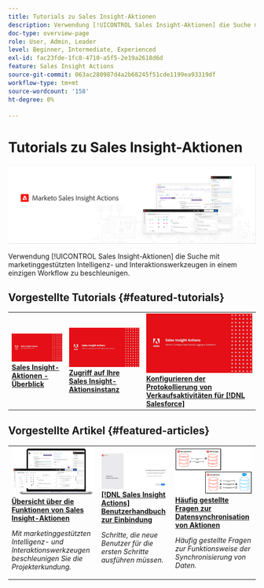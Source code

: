 ```yaml
---
title: Tutorials zu Sales Insight-Aktionen
description: Verwendung [!UICONTROL Sales Insight-Aktionen] die Suche mit marketinggestützten Intelligenz- und Interaktionswerkzeugen in einem einzigen Workflow zu beschleunigen.
doc-type: overview-page
role: User, Admin, Leader
level: Beginner, Intermediate, Experienced
exl-id: fac23fde-1fc8-4710-a5f5-2e19a2618d6d
feature: Sales Insight Actions
source-git-commit: 063ac280987d4a2b68245f51cde1199ea93319df
workflow-type: tm+mt
source-wordcount: '158'
ht-degree: 0%

---
```


# Tutorials zu Sales Insight-Aktionen

![](assets/header.png)

Verwendung [!UICONTROL Sales Insight-Aktionen] die Suche mit marketinggestützten Intelligenz- und Interaktionswerkzeugen in einem einzigen Workflow zu beschleunigen.

## Vorgestellte Tutorials {#featured-tutorials}

<table style="table-layout:fixed">
<tr>
<td>
<a href="/help/sales-insight-actions/sales-insight-actions-overview.md"><img alt="Miniaturbild für Sales Insight-Aktionen - Überblick" src="assets/sales-insight-actions-feature-overview-videothumb.png" /></a>
<div><a href="/help/sales-insight-actions/sales-insight-actions-overview.md"><strong>Sales Insight-Aktionen - Überblick</strong></a></div>
</td>
<td>
<a href="/help/sales-insight-actions/accessing-your-sales-insight-actions-instance.md"><img alt="Miniaturbild für den Zugriff auf Ihre Instanz Ihrer Sales Insight-Aktionen" src="assets/accessing-your-sales-insight-actions-instance-videothumb.png" /></a>
<div><a href="/help/sales-insight-actions/accessing-your-sales-insight-actions-instance.md"><strong>Zugriff auf Ihre Sales Insight-Aktionsinstanz</strong></a></div>
</td>
<td>
<a href="/help/sales-insight-actions/configure-sales-activity-logging-to-salesforce.md"><img alt="Miniaturbild für die Konfiguration der Protokollierung von Verkaufsaktivitäten in [!DNL Salesforce]" src="assets/configure-sales-activity-logging-to-salesforce-videothumb.png" /></a>
<div><a href="/help/sales-insight-actions/configure-sales-activity-logging-to-salesforce.md"><strong>Konfigurieren der Protokollierung von Verkaufsaktivitäten für [!DNL Salesforce]</strong></a></div>
</td>
</tr>
</table>

## Vorgestellte Artikel {#featured-articles}

<table style="table-layout:fixed">
<tr>
<td>
<a href="https://experienceleague.adobe.com/docs/marketo/using/product-docs/marketo-sales-insight/actions/sales-insight-actions-feature-overview.html"><img alt="Miniaturbild für Sales Insight-Aktionen - Funktionsübersicht" src="assets/sales-insight-actions-feature-overview-thumb.png" /></a>
<div><a href="https://experienceleague.adobe.com/docs/marketo/using/product-docs/marketo-sales-insight/actions/sales-insight-actions-feature-overview.html"><strong>Übersicht über die Funktionen von Sales Insight-Aktionen</strong></a></div>
<p><em>Mit marketinggestützten Intelligenz- und Interaktionswerkzeugen beschleunigen Sie die Projekterkundung.</em></p>
</td>
<td>
<a href="https://experienceleague.adobe.com/docs/marketo/using/product-docs/marketo-sales-insight/actions/getting-started/sales-insight-actions-user-onboarding-checklist.html"><img alt="Miniaturbild für [!DNL Sales Insight Actions] Benutzerhandbuch zur Einbindung" src="assets/sales-insight-actions-user-onboarding-guide-thumb.png" /></a>
<div><a href="https://experienceleague.adobe.com/docs/marketo/using/product-docs/marketo-sales-insight/actions/getting-started/sales-insight-actions-user-onboarding-checklist.html"><strong>[!DNL Sales Insight Actions] Benutzerhandbuch zur Einbindung</strong></a></div>
<p><em>Schritte, die neue Benutzer für die ersten Schritte ausführen müssen.</em></p>
</td>
<td>
<a href="https://experienceleague.adobe.com/docs/marketo/using/product-docs/marketo-sales-insight/actions/admin/actions-data-sync-faq.html"><img alt="Miniaturbild für Aktionen Häufig gestellte Fragen zur Datensynchronisierung" src="assets/actions-data-sync-faq-thumb.png" /></a>
<div><a href="https://experienceleague.adobe.com/docs/marketo/using/product-docs/marketo-sales-insight/actions/admin/actions-data-sync-faq.html"><strong>Häufig gestellte Fragen zur Datensynchronisation von Aktionen</strong></a></div>
<p><em>Häufig gestellte Fragen zur Funktionsweise der Synchronisierung von Daten.</em></p>
</td>
</tr>
</table>
